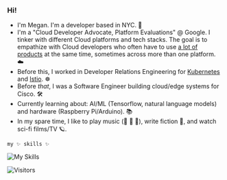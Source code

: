 ### Hi! 

- I'm Megan. I'm a developer based in NYC. 🚕 
- I'm a "Cloud Developer Advocate, Platform Evaluations" @ Google. I tinker with different Cloud platforms and tech stacks. The goal is to empathize with Cloud developers who often have to use [a lot of products](https://googlecloudcheatsheet.withgoogle.com/) at the same time, sometimes across more than one platform. ☁️
- Before this, I worked in Developer Relations Engineering for [Kubernetes](https://kubernetes.io) and [Istio](https://github.com/askmeegs/learn-istio). ☸️ 
- Before *that*, I was a Software Engineer building cloud/edge systems for Cisco. 🛠️
- Currently learning about: AI/ML (Tensorflow, natural language models) and hardware (Raspberry Pi/Arduino). 📚 
- In my spare time, I like to play music (🎸 🎻 🎹), write fiction 📖, and watch sci-fi films/TV 🪐. 

`my ✨ skills ✨`  

![My Skills](https://skillicons.dev/icons?i=py,go,kubernetes,docker,gcp,azure,aws&theme=light)



![Visitors](https://api.visitorbadge.io/api/visitors?path=https%3A%2F%2Fgithub.com%2Faskmeegs&label=%F0%9F%8F%A1%20visitors&labelColor=%232ccce4&countColor=%23dce775&style=flat-square)




